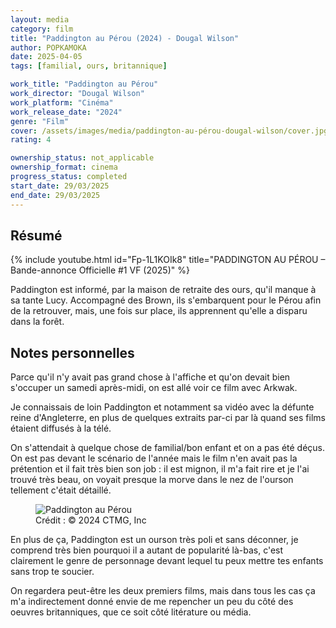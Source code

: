 ```yaml
---
layout: media
category: film
title: "Paddington au Pérou (2024) - Dougal Wilson"
author: POPKAMOKA
date: 2025-04-05
tags: [familial, ours, britannique]

work_title: "Paddington au Pérou"
work_director: "Dougal Wilson"
work_platform: "Cinéma"
work_release_date: "2024"
genre: "Film"
cover: /assets/images/media/paddington-au-pérou-dougal-wilson/cover.jpg
rating: 4

ownership_status: not_applicable
ownership_format: cinema
progress_status: completed
start_date: 29/03/2025
end_date: 29/03/2025
---
```


## Résumé
{% include youtube.html id="Fp-1L1KOIk8" title="PADDINGTON AU PÉROU – Bande-annonce Officielle #1 VF (2025)" %}

Paddington est informé, par la maison de retraite des ours, qu'il manque à sa tante Lucy. Accompagné des Brown, ils s'embarquent pour le Pérou afin de la retrouver, mais, une fois sur place, ils apprennent qu'elle a disparu dans la forêt.

## Notes personnelles
Parce qu'il n'y avait pas grand chose à l'affiche et qu'on devait bien s'occuper un samedi après-midi, on est allé voir ce film avec Arkwak. 

Je connaissais de loin Paddington et notamment sa vidéo avec la défunte reine d'Angleterre, en plus de quelques extraits par-ci par là quand ses films étaient diffusés à la télé.

On s'attendait à quelque chose de familial/bon enfant et on a pas été déçus. On est pas devant le scénario de l'année mais le film n'en avait pas la prétention et il fait très bien son job : il est mignon, il m'a fait rire et je l'ai trouvé très beau, on voyait presque la morve dans le nez de l'ourson tellement c'était détaillé. 

<figure>
  <img src="{{ '/assets/images/media/paddington-au-pérou-dougal-wilson/extrait.jpg' | relative_url }}" alt="Paddington au Pérou">
  <figcaption>Crédit : © 2024 CTMG, Inc</figcaption>
</figure>

En plus de ça, Paddington est un ourson très poli et sans déconner, je comprend très bien pourquoi il a autant de popularité là-bas, c'est clairement le genre de personnage devant lequel tu peux mettre tes enfants sans trop te soucier. 

On regardera peut-être les deux premiers films, mais dans tous les cas ça m'a indirectement donné envie de me repencher un peu du côté des oeuvres britanniques, que ce soit côté litérature ou média.


